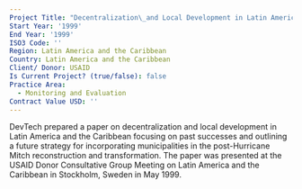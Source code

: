 ```yaml
---
Project Title: "Decentralization\_and Local Development in Latin America and the Caribbean"
Start Year: '1999'
End Year: '1999'
ISO3 Code: ''
Region: Latin America and the Caribbean
Country: Latin America and the Caribbean
Client/ Donor: USAID
Is Current Project? (true/false): false
Practice Area:
  - Monitoring and Evaluation
Contract Value USD: ''
---
```

DevTech prepared a paper on decentralization and local development in Latin America and the Caribbean focusing on past successes and outlining a future strategy for incorporating municipalities in the post-Hurricane Mitch reconstruction and transformation. The paper was presented at the USAID Donor Consultative Group Meeting on Latin America and the Caribbean in Stockholm, Sweden in May 1999.